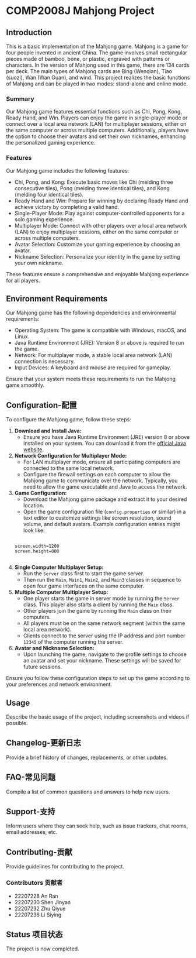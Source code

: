 # COMP2008J Mahjong Project

<h2>Introduction</h2>

<p>This is a basic implementation of the Mahjong game. Mahjong is a game for four people invented in ancient China. The game involves small rectangular pieces made of bamboo, bone, or plastic, engraved with patterns or characters. In the version of Mahjong used in this game, there are 134 cards per deck. The main types of Mahjong cards are Bing (Wenqian), Tiao (suozi), Wan (Wan Guan), and wind. This project realizes the basic functions of Mahjong and can be played in two modes: stand-alone and online mode.</p>

<h3>Summary</h3>

<p>Our Mahjong game features essential functions such as Chi, Pong, Kong, Ready Hand, and Win. Players can enjoy the game in single-player mode or connect over a local area network (LAN) for multiplayer sessions, either on the same computer or across multiple computers. Additionally, players have the option to choose their avatars and set their own nicknames, enhancing the personalized gaming experience.</p>

<h3>Features</h3>

<p>Our Mahjong game includes the following features:</p>

<ul>
    <li>Chi, Pong, and Kong: Execute basic moves like Chi (melding three consecutive tiles), Pong (melding three identical tiles), and Kong (melding four identical tiles).</li>
    <li>Ready Hand and Win: Prepare for winning by declaring Ready Hand and achieve victory by completing a valid hand.</li>
    <li>Single-Player Mode: Play against computer-controlled opponents for a solo gaming experience.</li>
    <li>Multiplayer Mode: Connect with other players over a local area network (LAN) to enjoy multiplayer sessions, either on the same computer or across multiple computers.</li>
    <li>Avatar Selection: Customize your gaming experience by choosing an avatar.</li>
    <li>Nickname Selection: Personalize your identity in the game by setting your own nickname.</li>
</ul>
<p>These features ensure a comprehensive and enjoyable Mahjong experience for all players.</p>

<h2>Environment Requirements</h2>

<p>Our Mahjong game  has the following dependencies and environmental requirements:</p>

<ul>
    <li>Operating System: The game is compatible with Windows, macOS, and Linux.</li>
    <li>Java Runtime Environment (JRE): Version 8 or above is required to run the game.</li>
    <li>Network: For multiplayer mode, a stable local area network (LAN) connection is necessary.</li>
    <li>Input Devices: A keyboard and mouse are required for gameplay.</li>
</ul>
<p>Ensure that your system meets these requirements to run the Mahjong game smoothly.</p>

<h2>Configuration-配置</h2>

<p>To configure the Mahjong game, follow these steps:</p>

<ol>
    <li>
        <strong>Download and Install Java:</strong>
        <ul>
            <li>Ensure you have Java Runtime Environment (JRE) version 8 or above installed on your system. You can download it from the <a href="https://www.java.com/en/download/">official Java website</a>.</li>
        </ul>
    </li>
    <li>
        <strong>Network Configuration for Multiplayer Mode:</strong>
        <ul>
            <li>For LAN multiplayer mode, ensure all participating computers are connected to the same local network.</li>
            <li>Configure the firewall settings on each computer to allow the Mahjong game to communicate over the network. Typically, you need to allow the game executable and Java to access the network.</li>
        </ul>
    </li>
    <li>
        <strong>Game Configuration:</strong>
        <ul>
            <li>Download the Mahjong game package and extract it to your desired location.</li>
            <li>Open the game configuration file (<code>config.properties</code> or similar) in a text editor to customize settings like screen resolution, sound volume, and default avatars. Example configuration entries might look like:</li>
        </ul>
        <pre><code>
screen.width=1200
screen.height=800
        </code></pre>
    </li>
    <li>
        <strong>Single Computer Multiplayer Setup:</strong>
        <ul>
            <li>Run the <code>Server</code> class first to start the game server.</li>
            <li>Then run the <code>Main</code>, <code>Main1</code>, <code>Main2</code>, and <code>Main3</code> classes in sequence to open four game interfaces on the same computer.</li>
        </ul>
    </li>
    <li>
        <strong>Multiple Computer Multiplayer Setup:</strong>
        <ul>
            <li>One player starts the game in server mode by running the <code>Server</code> class. This player also starts a client by running the <code>Main</code> class.</li>
            <li>Other players join the game by running the <code>Main</code> class on their computers.</li>
            <li>All players must be on the same network segment (within the same local area network).</li>
            <li>Clients connect to the server using the IP address and port number <code>12345</code> of the computer running the server.</li>
        </ul>
    </li>
    <li>
        <strong>Avatar and Nickname Selection:</strong>
        <ul>
            <li>Upon launching the game, navigate to the profile settings to choose an avatar and set your nickname. These settings will be saved for future sessions.</li>
        </ul>
    </li>
</ol>

<p>Ensure you follow these configuration steps to set up the game according to your preferences and network environment.</p>

<h2>Usage</h2>

<p>Describe the basic usage of the project, including screenshots and videos if possible.</p>

<h2>Changelog-更新日志</h2>

<p>Provide a brief history of changes, replacements, or other updates.</p>

<h2>FAQ-常见问题</h2>

<p>Compile a list of common questions and answers to help new users.</p>

<h2>Support-支持</h2>

<p>Inform users where they can seek help, such as issue trackers, chat rooms, email addresses, etc.</p>

<h2>Contributing-贡献</h2>

<p>Provide guidelines for contributing to the project.</p>

<h3>Contributors 贡献者</h3>
<ul>
    <li>22207228 An Ran</li>
    <li>22207230 Shen Jinyan</li>
    <li>22207232 Zhu Qiyue</li>
    <li>22207236 Li Siying</li>
</ul>

<h2>Status 项目状态</h2>

<p>The project is now completed.</p>

